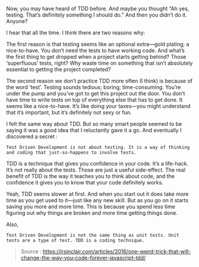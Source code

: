 Now, you may have heard of TDD before. And maybe you thought “Ah yes, testing. That’s definitely something I should do.” And then you didn’t do it. Anyone?

I hear that all the time. I think there are two reasons why:

The first reason is that testing seems like an optional extra—gold plating; a nice-to-have. You don’t need the tests to have working code. And what’s the first thing to get dropped when a project starts getting behind? Those ‘superfluous’ tests, right? Why waste time on something that isn’t absolutely essential to getting the project completed?

The second reason we don’t practice TDD more often (I think) is because of the word ‘test’. Testing sounds tedious; boring; time-consuming. You’re under the pump and you’ve got to get this project out the door. You don’t have time to write tests on top of everything else that has to get done. It seems like a nice-to-have. It’s like doing your taxes—you might understand that it’s important, but it’s definitely not sexy or fun.

I felt the same way about TDD. But so many smart people seemed to be saying it was a good idea that I reluctantly gave it a go. And eventually I discovered a secret :

`Test Driven Development is not about testing. It is a way of thinking and coding that just-so-happens to involve tests.`


TDD is a technique that gives you confidence in your code. It’s a life-hack. It’s not really about the tests. Those are just a useful side-effect. The real benefit of TDD is the way it teaches you to think about code, and the confidence it gives you to know that your code definitely works.


Yeah, TDD seems slower at first. And when you start out it does take more time as you get used to it—just like any new skill. But as you go on it starts saving you more and more time. This is because you spend less time figuring out why things are broken and more time getting things done.

Also, 

`Test Driven Development is not the same thing as unit tests. Unit tests are a type of test. TDD is a coding technique.`





> Source : https://jrsinclair.com/articles/2016/one-weird-trick-that-will-change-the-way-you-code-forever-javascript-tdd/